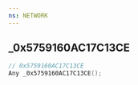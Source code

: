 ```yaml
---
ns: NETWORK
---
```

## _0x5759160AC17C13CE

```c
// 0x5759160AC17C13CE
Any _0x5759160AC17C13CE();
```

